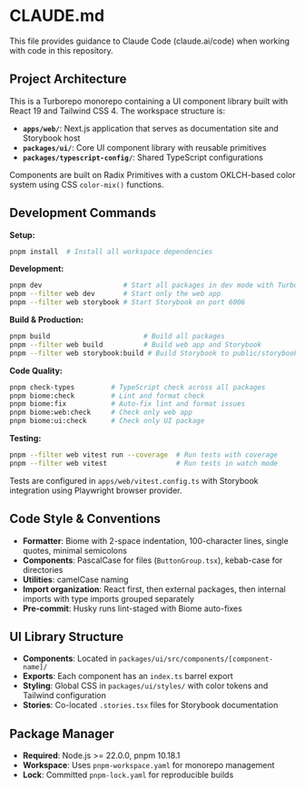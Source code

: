 # CLAUDE.md

This file provides guidance to Claude Code (claude.ai/code) when working with code in this repository.

## Project Architecture

This is a Turborepo monorepo containing a UI component library built with React 19 and Tailwind CSS 4. The workspace structure is:

- **`apps/web/`**: Next.js application that serves as documentation site and Storybook host
- **`packages/ui/`**: Core UI component library with reusable primitives
- **`packages/typescript-config/`**: Shared TypeScript configurations

Components are built on Radix Primitives with a custom OKLCH-based color system using CSS `color-mix()` functions.

## Development Commands

**Setup:**
```bash
pnpm install  # Install all workspace dependencies
```

**Development:**
```bash
pnpm dev                    # Start all packages in dev mode with Turbopack
pnpm --filter web dev       # Start only the web app
pnpm --filter web storybook # Start Storybook on port 6006
```

**Build & Production:**
```bash
pnpm build                       # Build all packages
pnpm --filter web build          # Build web app and Storybook
pnpm --filter web storybook:build # Build Storybook to public/storybook
```

**Code Quality:**
```bash
pnpm check-types         # TypeScript check across all packages
pnpm biome:check         # Lint and format check
pnpm biome:fix           # Auto-fix lint and format issues
pnpm biome:web:check     # Check only web app
pnpm biome:ui:check      # Check only UI package
```

**Testing:**
```bash
pnpm --filter web vitest run --coverage  # Run tests with coverage
pnpm --filter web vitest                 # Run tests in watch mode
```

Tests are configured in `apps/web/vitest.config.ts` with Storybook integration using Playwright browser provider.

## Code Style & Conventions

- **Formatter**: Biome with 2-space indentation, 100-character lines, single quotes, minimal semicolons
- **Components**: PascalCase for files (`ButtonGroup.tsx`), kebab-case for directories
- **Utilities**: camelCase naming
- **Import organization**: React first, then external packages, then internal imports with type imports grouped separately
- **Pre-commit**: Husky runs lint-staged with Biome auto-fixes

## UI Library Structure

- **Components**: Located in `packages/ui/src/components/[component-name]/`
- **Exports**: Each component has an `index.ts` barrel export
- **Styling**: Global CSS in `packages/ui/styles/` with color tokens and Tailwind configuration
- **Stories**: Co-located `.stories.tsx` files for Storybook documentation

## Package Manager

- **Required**: Node.js >= 22.0.0, pnpm 10.18.1
- **Workspace**: Uses `pnpm-workspace.yaml` for monorepo management
- **Lock**: Committed `pnpm-lock.yaml` for reproducible builds
